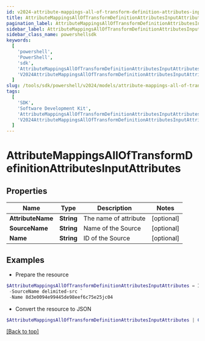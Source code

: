 ```yaml
---
id: v2024-attribute-mappings-all-of-transform-definition-attributes-input-attributes
title: AttributeMappingsAllOfTransformDefinitionAttributesInputAttributes
pagination_label: AttributeMappingsAllOfTransformDefinitionAttributesInputAttributes
sidebar_label: AttributeMappingsAllOfTransformDefinitionAttributesInputAttributes
sidebar_class_name: powershellsdk
keywords:
  [
    'powershell',
    'PowerShell',
    'sdk',
    'AttributeMappingsAllOfTransformDefinitionAttributesInputAttributes',
    'V2024AttributeMappingsAllOfTransformDefinitionAttributesInputAttributes',
  ]
slug: /tools/sdk/powershell/v2024/models/attribute-mappings-all-of-transform-definition-attributes-input-attributes
tags:
  [
    'SDK',
    'Software Development Kit',
    'AttributeMappingsAllOfTransformDefinitionAttributesInputAttributes',
    'V2024AttributeMappingsAllOfTransformDefinitionAttributesInputAttributes',
  ]
---
```


# AttributeMappingsAllOfTransformDefinitionAttributesInputAttributes

## Properties

| Name              | Type       | Description           | Notes      |
| ----------------- | ---------- | --------------------- | ---------- |
| **AttributeName** | **String** | The name of attribute | [optional] |
| **SourceName**    | **String** | Name of the Source    | [optional] |
| **Name**          | **String** | ID of the Source      | [optional] |

## Examples

- Prepare the resource

```powershell
$AttributeMappingsAllOfTransformDefinitionAttributesInputAttributes = Initialize-V2024AttributeMappingsAllOfTransformDefinitionAttributesInputAttributes  -AttributeName givenName `
 -SourceName delimited-src `
 -Name 8d3e0094e99445de98eef6c75e25jc04
```

- Convert the resource to JSON

```powershell
$AttributeMappingsAllOfTransformDefinitionAttributesInputAttributes | ConvertTo-JSON
```

[[Back to top]](#)
